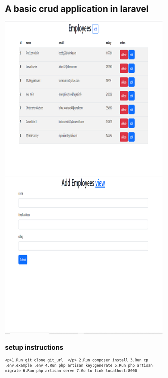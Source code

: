# A basic crud application in laravel

<div align="center">

 
<img src="/readme_images/add.png" width="800" height="500"> 
<img src="/readme_images/create.png" width="800" height="500">



</div>

## setup instructions

`<p>1.Run git clone git_url  </p>
2.Run composer install
3.Run cp .env.example .env
4.Run php artisan key:generate
5.Run php artisan migrate
6.Run php artisan serve
7.Go to link localhost:8000
`